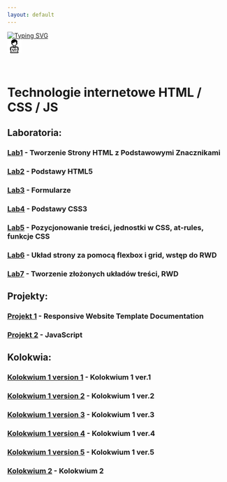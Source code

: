 ```yaml
---
layout: default
---
```


[![Typing SVG](https://readme-typing-svg.herokuapp.com?font=Fira+Code&size=30&pause=1000&color=000000&random=false&width=435&lines=Technologie+Internetowe)](https://github.com/dawidolko/Internet-Technologies)
<br>![Technologie](image/icon.png)

<br/>

# Technologie internetowe HTML / CSS / JS

## Laboratoria:

### [Lab1](https://github.com/dawidolko/Internet-Technologies/tree/main/LAB1) - Tworzenie Strony HTML z Podstawowymi Znacznikami
### [Lab2](https://github.com/dawidolko/Internet-Technologies/tree/main/LAB2) - Podstawy HTML5
### [Lab3](https://github.com/dawidolko/Internet-Technologies/tree/main/LAB3) - Formularze
### [Lab4](https://github.com/dawidolko/Internet-Technologies/tree/main/LAB4) - Podstawy CSS3
### [Lab5](https://github.com/dawidolko/Internet-Technologies/tree/main/LAB5) - Pozycjonowanie treści, jednostki w CSS, at-rules, funkcje CSS
### [Lab6](https://github.com/dawidolko/Internet-Technologies/tree/main/LAB6) - Układ strony za pomocą flexbox i grid, wstęp do RWD
### [Lab7](https://github.com/dawidolko/Internet-Technologies/tree/main/LAB7) - Tworzenie złożonych układów treści, RWD

## Projekty:

### [Projekt 1](https://github.com/dawidolko/Internet-Technologies/tree/main/projects/ResWebsiteTemplate) - Responsive Website Template Documentation
### [Projekt 2](https://github.com/dawidolko/Internet-Technologies/tree/main/projects/) - JavaScript

## Kolokwia:

### [Kolokwium 1 version 1](https://github.com/dawidolko/Internet-Technologies/tree/main/KOLOKWIUM/Kolokwium1v1) - Kolokwium 1 ver.1
### [Kolokwium 1 version 2](https://github.com/dawidolko/Internet-Technologies/tree/main/KOLOKWIUM/Kolokwium1v2) - Kolokwium 1 ver.2
### [Kolokwium 1 version 3](https://github.com/dawidolko/Internet-Technologies/tree/main/KOLOKWIUM/Kolokwium1v3) - Kolokwium 1 ver.3
### [Kolokwium 1 version 4](https://github.com/dawidolko/Internet-Technologies/tree/main/KOLOKWIUM/Kolokwium1v4) - Kolokwium 1 ver.4
### [Kolokwium 1 version 5](https://github.com/dawidolko/Internet-Technologies/tree/main/KOLOKWIUM/Kolokwium1v5) - Kolokwium 1 ver.5

### [Kolokwium 2](https://github.com/dawidolko/Internet-Technologies/tree/main/KOLOKWIUM/Kolokwium2v1) - Kolokwium 2
